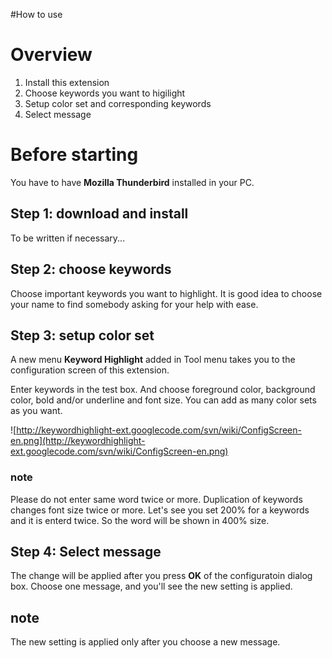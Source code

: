 #How to use

# Overview #
  1. Install this extension
  1. Choose keywords you want to higilight
  1. Setup color set and corresponding keywords
  1. Select message

# Before starting #

You have to have **Mozilla Thunderbird** installed in your PC.

## Step 1: download and install ##
To be written if necessary...

## Step 2: choose keywords ##
Choose important keywords you want to highlight.
It is good idea to choose your name to find somebody asking for your help with ease.

## Step 3: setup color set ##
A new menu **Keyword Highlight** added in Tool menu takes you to the configuration screen of this extension.

Enter keywords in the test box. And choose foreground color, background color, bold and/or underline and font size. You can add as many color sets as you want.

![http://keywordhighlight-ext.googlecode.com/svn/wiki/ConfigScreen-en.png](http://keywordhighlight-ext.googlecode.com/svn/wiki/ConfigScreen-en.png)

### note ###
Please do not enter same word twice or more. Duplication of keywords changes font size twice or more. Let's see you set 200% for a keywords and it is enterd twice. So the word will be shown in 400% size.

## Step 4: Select message ##
The change will be applied after you press **OK** of the configuratoin dialog box.
Choose one message, and you'll see the new setting is applied.

## note ##
The new setting is applied only after you choose a new message.

